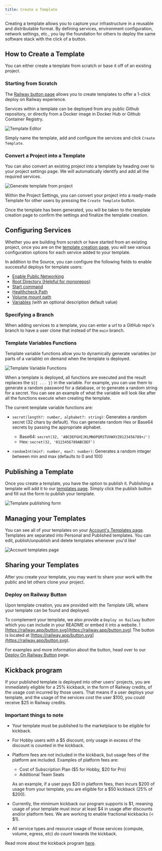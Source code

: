 ```yaml
---
title: Create a Template
---
```


Creating a template allows you to capture your infrastructure in a reusable and distributable format.  By defining services, environment configuration, network settings, etc., you lay the foundation for others to deploy the same software stack with the click of a button.

## How to Create a Template

You can either create a template from scratch or base it off of an existing project.

### Starting from Scratch

The [Railway button page](https://railway.app/button) allows you to create templates to offer a 1-click deploy on Railway experience.

Services within a template can be deployed from any public Github repository, or directly from a Docker image in Docker Hub or Github Container Registry.

<Image src="https://res.cloudinary.com/railway/image/upload/v1656470421/docs/template-editor_khw8n6.png"
alt="Template Editor"
layout="intrinsic"
width={1218} height={1120} quality={80} />

Simply name the template, add and configure the services and click `Create Template`.

### Convert a Project into a Template

You can also convert an existing project into a template by heading over to your project settings page. We will automatically identify and add all the required services.

<Image
src="https://res.cloudinary.com/railway/image/upload/v1680277820/CleanShot_2023-03-31_at_19.47.55_2x_yvr9hb.png"
alt="Generate template from project"
layout="intrinsic"
width={1599}
height={899}
quality={80}
/>

Within the Project Settings, you can convert your project into a ready-made Template for other users by pressing the `Create Template` button.

Once the template has been generated, you will be taken to the template creation page to confirm the settings and finalize the template creation.

## Configuring Services

Whether you are building from scratch or have started from an existing project, once you are on the [template creation page](https://railway.app/button), you will see various configuration options for each service added to your template.

In addition to the Source, you can configure the following fields to enable successful deploys for template users:

- [Enable Public Networking](/how-to/exposing-your-app)
- [Root Directory (Helpful for monorepos)](/how-to/deploy-a-monorepo)
- [Start command](/how-to/deployments#start-command)
- [Healthcheck Path](/how-to/configure-deployment-lifecycle#configure-healthcheck-endpoint)
- [Volume mount path](/how-to/use-volumes)
- [Variables](/how-to/use-variables) (with an optional description default value)

### Specifying a Branch

When adding services to a template, you can enter a url to a GitHub repo's branch to have a user clone that instead of the `main` branch.

### Template Variables Functions

Template variable functions allow you to dynamically generate variables (or parts of a variable) on demand when the template is deployed.

<Image src="https://res.cloudinary.com/railway/image/upload/v1690581532/docs/screenshot-2023-07-28-15.31.42_tjgp1e.png"
alt="Template Variable Functions"
layout="intrinsic"
width={624} height={497} quality={100} />

When a template is deployed, all functions are executed and the result replaces the `${{ ... }}` in the variable. For example, you can use them to generate a random password for a database, or to generate a random string for a secret. You can see an example of what the variable will look like after all the functions execute when creating the template.

The current template variable functions are:

- `secret(length?: number, alphabet?: string)`: Generates a random secret (32 chars by default).  You can generate random Hex or Base64 secrets by passing the appropriate alphabet.
    
    - Base64: `secret(32, 'ABCDEFGHIJKLMNOPQRSTUVWXYZ0123456789+/')`
    - Hex: `secret(32, '0123456789ABCDEF')`

- `randomInt(min?: number, max?: number)`: Generates a random integer between min and max (defaults to 0 and 100)

## Publishing a Template

Once you create a template, you have the option to publish it. Publishing a template will add it to our [templates page](https://railway.app/templates). Simply click the publish button and fill out the form to publish your template.

<Image src="https://res.cloudinary.com/railway/image/upload/v1680281251/CleanShot_2023-03-31_at_20.46.28_2x_tjjpna.png"
  alt="Template publishing form"
  layout="intrinsic"
  width={1514}
  height={2490}
  quality={80}
/>

## Managing your Templates

You can see all of your templates on your [Account's Templates page](https://railway.app/account/templates). Templates are separated into Personal and Published templates. You can edit, publish/unpublish and delete templates whenever you'd like!

<Image src="https://res.cloudinary.com/railway/image/upload/v1680281548/CleanShot_2023-03-31_at_20.51.43_2x_j8a83x.png"
 alt="Account templates page"
 layout="intrinsic"
 height={3080}
 width={3100}
 quality={80}
/>

## Sharing your Templates

After you create your template, you may want to share your work with the public and let others clone your project.

### Deploy on Railway Button

Upon template creation, you are provided with the Template URL where your template can be found and deployed.  

To complement your template, we also provide a `Deploy on Railway` button which you can include in your README or embed it into a website.
![https://railway.app/button.svg](https://railway.app/button.svg)
The button is located at [https://railway.app/button.svg](https://railway.app/button.svg).

For examples and more information about the button, head over to our [Deploy On Railway Button](/deploy/deploy-on-railway-button) page.

## Kickback program

If your published template is deployed into other users' projects, you are immediately eligible for a 25% kickback, in the form of Railway credits, of the usage cost incurred by those users.  That means if a user deploys your template, and the usage of the services cost the user $100, you could receive $25 in Railway credits.

### Important things to note
- Your template must be published to the marketplace to be eligible for kickback.
- For Hobby users with a $5 discount, only usage in excess of the discount is counted in the kickback.
- Platform fees are not included in the kickback, but usage fees of the platform are included.  Examples of platform fees are:
  - Cost of Subscription Plan ($5 for Hobby, $20 for Pro)
  - Additional Team Seats
  
  As an example, if a user pays $20 in platform fees, then incurs $200 of usage from your template, you are eligible for a $50 kickback (25% of $200).
- Currently, the minimum kickback our program supports is $1, meaning usage of your template must incur at least $4 in usage after discounts and/or platform fees.  We are working to enable fractional kickbacks (< $1).
- All service types and resource usage of those services (compute, volume, egress, etc) *do count* towards the kickback.

Read more about the kickback program [here](https://railway.app/open-source-kickback).